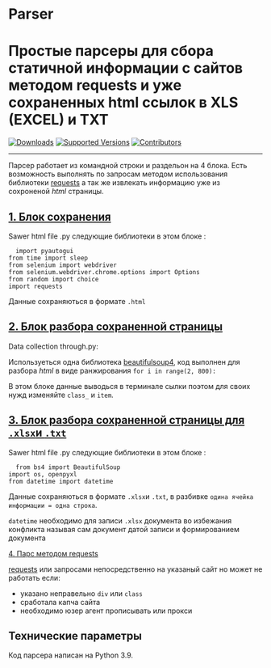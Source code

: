# Parser
Простые парсеры для сбора статичной информации с сайтов методом requests и уже сохраненных html ссылок в XLS (EXCEL) и TXT
==============================

[![Downloads](https://pepy.tech/badge/requests/month)](https://pepy.tech/project/requests)
[![Supported Versions](https://img.shields.io/pypi/pyversions/requests.svg)](https://pypi.org/project/requests)
[![Contributors](https://img.shields.io/github/contributors/psf/requests.svg)](https://github.com/psf/requests/graphs/contributors)

------------------------------

Парсер работает из командной строки и раздельон на 4 блока. Есть возможность выполнять по запросам методом использования библиотеки [requests](https://pypi.org/project/requests/) а так же извлекать информацию уже из сохроненой *html* страницы.


## [1. Блок сохранения](https://github.com/ViRonin/Parser/blob/main/Parser%20py/Sawer%20html%20file%20.py) 


Sawer html file .py следующие библиотеки в этом блоке :	  

	  import pyautogui
    from time import sleep
    from selenium import webdriver
    from selenium.webdriver.chrome.options import Options
    from random import choice
    import requests

Данные сохраняються в формате `.html`


## [2. Блок разбора сохраненной страницы](https://github.com/ViRonin/Parser/blob/main/Parser%20py/Data%20collection%20through.py) 

Data collection through.py:

Используеться одна библиотека [beautifulsoup4](https://pypi.org/project/beautifulsoup4/), код выполнен для разбора *html* в виде ранжирования `for i in range(2, 800):` 

В этом блоке данные выводься в терминале сылки поэтом для своих нужд изменяйте `class_` и `item`.

## [3. Блок разбора сохраненной страницы для `.xlsx`и `.txt`](https://github.com/ViRonin/Parser/blob/main/Parser%20py/Data%20collection%20through.py)
Sawer html file .py следующие библиотеки в этом блоке :	  

	  from bs4 import BeautifulSoup
    import os, openpyxl
    from datetime import datetime

Данные сохраняються в формате `.xlsx`и `.txt`, в разбивке `одина ячейка информации = одна строка`. 

`datetime` необходимо для записи `.xlsx` документа во избежания конфликта называя сам документ датой записи и формированием документа


[4. Парс методом requests](https://github.com/ViRonin/Parser/blob/main/Parser%20py/With%20requests%20.py)

[requests](https://pypi.org/project/requests/) или запросами непосредственно на указаный сайт но может не работать если:

- указано неправельно `div` или `class`
- сработала капча сайта
- необходимо юзер агент прописывать или прокси

## Технические параметры

Код парсера написан на Python 3.9.
